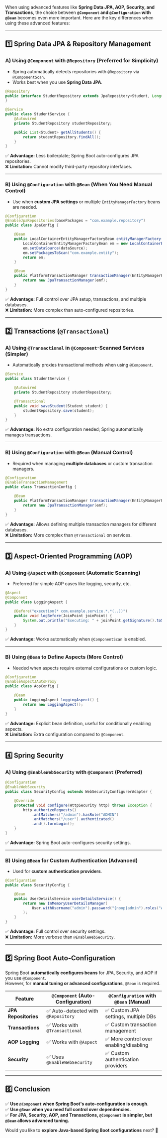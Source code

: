 When using advanced features like **Spring Data JPA, AOP, Security, and Transactions**, the choice between **`@Component` and `@Configuration` with `@Bean`** becomes even more important. Here are the key differences when using these advanced features:

---

## **1️⃣ Spring Data JPA & Repository Management**
### **A) Using `@Component` with `@Repository` (Preferred for Simplicity)**
- Spring automatically detects repositories with `@Repository` via `@ComponentScan`.
- Works best when you use **Spring Data JPA**.

```java
@Repository
public interface StudentRepository extends JpaRepository<Student, Long> {
}
```
```java
@Service
public class StudentService {
    @Autowired
    private StudentRepository studentRepository;

    public List<Student> getAllStudents() {
        return studentRepository.findAll();
    }
}
```
✅ **Advantage:** Less boilerplate; Spring Boot auto-configures JPA repositories.  
❌ **Limitation:** Cannot modify third-party repository interfaces.

---

### **B) Using `@Configuration` with `@Bean` (When You Need Manual Control)**
- Use when **custom JPA settings** or multiple `EntityManagerFactory` beans are needed.

```java
@Configuration
@EnableJpaRepositories(basePackages = "com.example.repository")
public class JpaConfig {

    @Bean
    public LocalContainerEntityManagerFactoryBean entityManagerFactory(DataSource dataSource) {
        LocalContainerEntityManagerFactoryBean em = new LocalContainerEntityManagerFactoryBean();
        em.setDataSource(dataSource);
        em.setPackagesToScan("com.example.entity");
        return em;
    }

    @Bean
    public PlatformTransactionManager transactionManager(EntityManagerFactory emf) {
        return new JpaTransactionManager(emf);
    }
}
```
✅ **Advantage:** Full control over JPA setup, transactions, and multiple databases.  
❌ **Limitation:** More complex than auto-configured repositories.

---

## **2️⃣ Transactions (`@Transactional`)**
### **A) Using `@Transactional` in `@Component`-Scanned Services (Simpler)**
- Automatically proxies transactional methods when using `@Component`.

```java
@Service
public class StudentService {

    @Autowired
    private StudentRepository studentRepository;

    @Transactional
    public void saveStudent(Student student) {
        studentRepository.save(student);
    }
}
```
✅ **Advantage:** No extra configuration needed; Spring automatically manages transactions.  

---

### **B) Using `@Configuration` with `@Bean` (Manual Control)**
- Required when managing **multiple databases** or custom transaction managers.

```java
@Configuration
@EnableTransactionManagement
public class TransactionConfig {

    @Bean
    public PlatformTransactionManager transactionManager(EntityManagerFactory emf) {
        return new JpaTransactionManager(emf);
    }
}
```
✅ **Advantage:** Allows defining multiple transaction managers for different databases.  
❌ **Limitation:** More complex than `@Transactional` on services.

---

## **3️⃣ Aspect-Oriented Programming (AOP)**
### **A) Using `@Aspect` with `@Component` (Automatic Scanning)**
- Preferred for simple AOP cases like logging, security, etc.

```java
@Aspect
@Component
public class LoggingAspect {

    @Before("execution(* com.example.service.*.*(..))")
    public void logBefore(JoinPoint joinPoint) {
        System.out.println("Executing: " + joinPoint.getSignature().toShortString());
    }
}
```
✅ **Advantage:** Works automatically when `@ComponentScan` is enabled.  

---

### **B) Using `@Bean` to Define Aspects (More Control)**
- Needed when aspects require external configurations or custom logic.

```java
@Configuration
@EnableAspectJAutoProxy
public class AopConfig {

    @Bean
    public LoggingAspect loggingAspect() {
        return new LoggingAspect();
    }
}
```
✅ **Advantage:** Explicit bean definition, useful for conditionally enabling aspects.  
❌ **Limitation:** Extra configuration compared to `@Component`.

---

## **4️⃣ Spring Security**
### **A) Using `@EnableWebSecurity` with `@Component` (Preferred)**
```java
@Configuration
@EnableWebSecurity
public class SecurityConfig extends WebSecurityConfigurerAdapter {

    @Override
    protected void configure(HttpSecurity http) throws Exception {
        http.authorizeRequests()
            .antMatchers("/admin").hasRole("ADMIN")
            .antMatchers("/user").authenticated()
            .and().formLogin();
    }
}
```
✅ **Advantage:** Spring Boot auto-configures security settings.  

---

### **B) Using `@Bean` for Custom Authentication (Advanced)**
- Used for **custom authentication providers**.

```java
@Configuration
public class SecurityConfig {

    @Bean
    public UserDetailsService userDetailsService() {
        return new InMemoryUserDetailsManager(
            User.withUsername("admin").password("{noop}admin").roles("ADMIN").build()
        );
    }
}
```
✅ **Advantage:** Full control over security settings.  
❌ **Limitation:** More verbose than `@EnableWebSecurity`.

---

## **5️⃣ Spring Boot Auto-Configuration**
Spring Boot **automatically configures beans** for JPA, Security, and AOP if you use `@Component`.  
However, for **manual tuning or advanced configurations**, `@Bean` is required.

| Feature | `@Component` (Auto-Configuration) | `@Configuration` with `@Bean` (Manual) |
|---------|----------------------------------|--------------------------------------|
| **JPA Repositories** | ✅ Auto-detected with `@Repository` | ✅ Custom JPA settings, multiple DBs |
| **Transactions** | ✅ Works with `@Transactional` | ✅ Custom transaction management |
| **AOP Logging** | ✅ Works with `@Aspect` | ✅ More control over enabling/disabling |
| **Security** | ✅ Uses `@EnableWebSecurity` | ✅ Custom authentication providers |

---

## **6️⃣ Conclusion**
✅ **Use `@Component` when Spring Boot's auto-configuration is enough.**  
✅ **Use `@Bean` when you need full control over dependencies.**  
✅ **For JPA, Security, AOP, and Transactions, `@Component` is simpler, but `@Bean` allows advanced tuning.**  

Would you like to **explore Java-based Spring Boot configurations** next? 🚀

